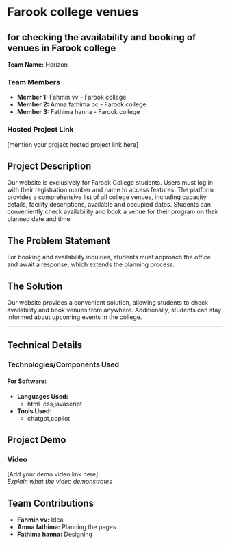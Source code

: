 # Farook college venues 
## for checking the availability and booking of venues in Farook college
**Team Name:** Horizon

### Team Members
- **Member 1:** Fahmin vv - Farook college
- **Member 2:** Amna fathima pc - Farook college  
- **Member 3:** Fathima hanna - Farook college

### Hosted Project Link
[mention your project hosted project link here]

## Project Description
Our website is exclusively for Farook College students. Users must log in with their registration number and name to access features. The platform provides a comprehensive list of all college venues, including capacity details, facility descriptions, available and occupied dates. Students can conveniently check availability and book a venue for their program on their planned date and time

## The Problem Statement
For booking and availability inquiries, students must approach the office and await a response, which extends the planning process.

## The Solution
Our website provides a convenient solution, allowing students to check availability and book venues from anywhere. Additionally, students can stay informed about upcoming events in the college.

---
## Technical Details

### Technologies/Components Used
#### For Software:
- **Languages Used:**  
  - html ,css,javascript
- **Tools Used:**  
  - chatgpt,copilot

## Project Demo
### Video
[Add your demo video link here]  
*Explain what the video demonstrates*

## Team Contributions
- **Fahmin vv:** Idea
- **Amna fathima:** Planning the pages
- **Fathima hanna:** Designing



